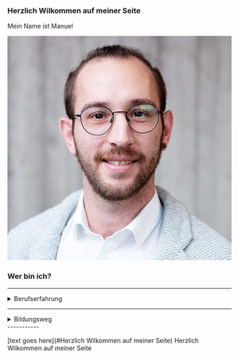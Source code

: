 ### Herzlich Wilkommen auf meiner Seite

Mein Name ist Manuel

![This is an image](1620108214591.jpg)

### Wer bin ich?

-------
<details>
<summary>Berufserfahrung</summary>
<p>

### **Manager IT & Kommunikation**, Sodecia Automotive Saarlouis GmbH 
  
* Mitarbeiterverantwortung 
* Projektmanagement für SAP Implementierung
    * Statusmeetings und Reporting
    * Koordination und Abstimmung mit Stakeholdern und Fachbereichen
    * Kooperation mit Beratungsunternehmen
* Support der Key & End User
    * Workshops, Training und Feedbackrunden
* Stammdatenmanagement
* Ansprechpartner für Industie 4.0
                     
### **Business Consultant Manufacturing & Automotive**, Scheer GmbH
* SAP PEO und Stammdatenmanagement
    * Systemkonfiguration und Anwendung SAP Manufacturing for Production Engineering & Operations
    * Digitalisierung in der Produktion
* Umsetzungsstategie für Product Lifecycle Management im Engineering
    * Stücklistentransformation DBOM-EBOM-MBOM
    * Kollaborationsstrategie für den gesamten Wertschöpfungsprozess
    * Produktionsentwicklungsprozess  
* Prozessanalyse in der diskreten Fertigung
    * Prozessmodellierung-/entwicklung und Automatisierung (RPA)
    * Organisationsentwicklung
* Kompetenzerweiterung
    * Entwicklung eines Digitalen Zwillings
    * Künstliche Intelligenz in der Produktion
        
### **Qualitätsprüfer**, AG der Dillinger Hüttenwerke
* Maß-/ Endkontrolle von Zahnstangen, Blechen, Behälterböden
* Überwachung und Freigabe von Bauteilen
* Zertifizierung von Bauteilen durch Abnahmezeugnisse
    
### **CNC - Dreher**, AG der Dillinger Hüttenwerke
* Selbstständige Planung von Dreharbeiten (Material, Drehwerkzeuge)
* Erstellung von Drehprogrammen
* Herstellung von Drehteilen in Einzelteil-/ Kleinserienfertigung (Wellen, Deckel, Zapfen)
    
### **Produktionsmitarbeiter**, AG der Dillinger Hüttenwerke
* Herstellung von Blechproben nach Norm (Sägen, Schleifen, Drehen, Fräsen)
* Koordination von Wärmebehandlungen von Blechproben nach Glühparametern

</p>
</details>

-----------
<details>
<summary>Bildungsweg</summary>
<p>

### **Master of Engineering - Engineering and Management - ** (Note: 1,6)
Hochschule für Technik und Wirtschaft des Saarlandes, Saarbrücken

Schwerpunkt: Industrielle Produktion

Thema der Masterarbeit: „Konzept eines Nest-Greifer-Moduls als Teil einer
Schraubenbereitstellung für Direktverschraubungen“ 

### **Bachelor of Engineering - Maschinenbau & Prozesstechnik - ** (Note: 2,6)
Hochschule für Technik und Wirtschaft des Saarlandes, Saarbrücken

Schwerpunkt: Industrielle Produktion

Auslandssemester in Schweden am Production Technology Center, Trollhättan

Thema der Bachelorarbeit: „Development and Implementation of an Automated Robotic Nailgun System“

### **Staatlich geprüfter Maschinentechniker** (Note: 3,1)
Balthasar-Neumann-Technikum, Trier

Thema der Technikerarbeit: „Lochbrennschneidvorrichtung für Behälterböden“

### **Ausbildung zum Zerspanungsmechaniker**

    </p>
</details>
-----------

[text goes here](#Herzlich Wilkommen auf meiner Seite)
          Herzlich Wilkommen auf meiner Seite<a name="Herzlich Wilkommen auf meiner Seite"></a>  
